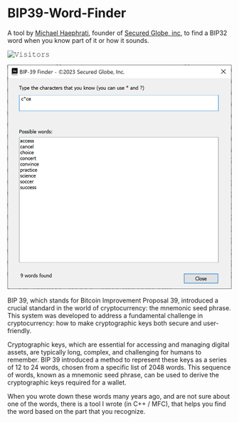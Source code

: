 # BIP39-Word-Finder
A tool by [Michael Haephrati](https://www.linkedin.com/in/haephrati/), founder of [Secured Globe, inc,](https://www.securedglobe.net) to find a BIP32 word when you know part of it or how it sounds. 

![𝚅𝚒𝚜𝚒𝚝𝚘𝚛𝚜](https://visitor-badge.laobi.icu/badge?page_id=haephrati.BIP39-Word-Finder&title=Visitor)



![image](https://github.com/haephrati/BIP39-Word-Finder/blob/main/BIP-39%20Finder%20Screen.png)



BIP 39, which stands for Bitcoin Improvement Proposal 39, introduced a crucial standard in the world of cryptocurrency: the mnemonic seed phrase. This system was developed to address a fundamental challenge in cryptocurrency: how to make cryptographic keys both secure and user-friendly.

Cryptographic keys, which are essential for accessing and managing digital assets, are typically long, complex, and challenging for humans to remember. BIP 39 introduced a method to represent these keys as a series of 12 to 24 words, chosen from a specific list of 2048 words. This sequence of words, known as a mnemonic seed phrase, can be used to derive the cryptographic keys required for a wallet.

When you wrote down these words many years ago, and are not sure about one of the words, there is a tool I wrote (in C++ / MFC), that helps you find the word based on the part that you recognize.
